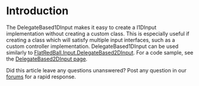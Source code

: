 # Introduction

The DelegateBased1DInput makes it easy to create a I1DInput implementation without creating a custom class. This is especially useful if creating a class which will satisfy multiple input interfaces, such as a custom controller implementation. DelegateBased1DInput can be used similarly to [FlatRedBall.Input.DelegateBased2DInput](../../../../frb/docs/index.php). For a code sample, see the [DelegateBased2DInput page](../../../../frb/docs/index.php).

Did this article leave any questions unanswered? Post any question in our [forums](../../../../frb/forum.md) for a rapid response.
